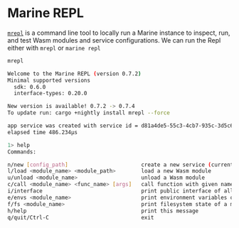 # Marine REPL

[`mrepl`](https://crates.io/crates/mrepl) is a command line tool to locally run a Marine instance to inspect, run, and test Wasm modules and service configurations. We can run the Repl either with `mrepl` or `marine repl`

```sh
mrepl

Welcome to the Marine REPL (version 0.7.2)
Minimal supported versions
  sdk: 0.6.0
  interface-types: 0.20.0

New version is available! 0.7.2 -> 0.7.4
To update run: cargo +nightly install mrepl --force

app service was created with service id = d81a4de5-55c3-4cb7-935c-3d5c6851320d
elapsed time 486.234µs

1> help
Commands:

n/new [config_path]                       create a new service (current will be removed)
l/load <module_name> <module_path>        load a new Wasm module
u/unload <module_name>                    unload a Wasm module
c/call <module_name> <func_name> [args]   call function with given name from given module
i/interface                               print public interface of all loaded modules
e/envs <module_name>                      print environment variables of a module
f/fs <module_name>                        print filesystem state of a module
h/help                                    print this message
q/quit/Ctrl-C                             exit
```
